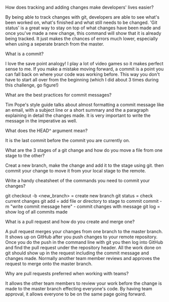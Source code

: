 How does tracking and adding changes make developers' lives easier?

By being able to track changes with git, developers are able to see what's been worked on, what's finished and what still needs to be changed. 'Git status' is a great way to stay on top of what changes have been made and once you've made a new change, this command will show that it is already being tracked. It just makes the chances of errors much lower, especially when using a seperate branch from the master. 

What is a commit?

I love the save point analogy! I play a lot of video games so it makes perfect sense to me. If you make a mistake moving forward, a commit is a point you can fall back on where your code was working before. This way you don't have to start all over from the beginning (which I did about 3 times during this challenge, go figure!)

What are the best practices for commit messages?

Tim Pope's style guide talks about almost formatting a commit message like an email, with a subject line or a short summary and the a paragraph explaining in detail the changes made. It is very important to write the message in the imperative as well.

What does the HEAD^ argument mean?

It is the last commit before the commit you are currently on.

What are the 3 stages of a git change and how do you move a file from one stage to the other?

Creat a new branch, make the change and add it to the stage using git. then commit your change to move it from your local stage to the remote.

Write a handy cheatsheet of the commands you need to commit your changes?

git checkout -b <new_branch> = create new branch
git status = check current changes
git add = add file or directory to stage to commit
commit -m "write commit message here" - commit changes with message
git log = show log of all commits made

What is a pull request and how do you create and merge one?

A pull request merges your changes from one branch to the master branch. It shows up on GitHub after you push changes to your remote repository. Once you do the push in the command line with git you then log into GitHub and find the pull request under the repository header. All the work done on git should show up in the request including the commit message and changes made. Normally another team member reviews and approves the request to merge onto the master branch.

Why are pull requests preferred when working with teams?

It allows the other team members to review your work before the change is made to the master branch effecting everyone's code. By having team approval, it allows everyone to be on the same page going forward.  